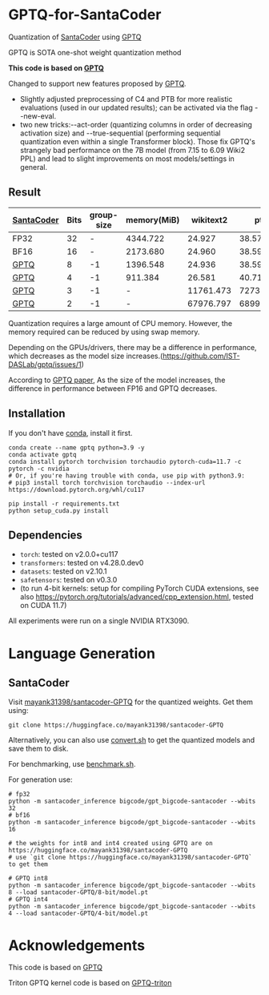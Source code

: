 # GPTQ-for-SantaCoder
Quantization of [SantaCoder](https://arxiv.org/abs/2301.03988) using [GPTQ](https://arxiv.org/abs/2210.17323)

GPTQ is SOTA one-shot weight quantization method

**This code is based on [GPTQ](https://github.com/IST-DASLab/gptq)**

Changed to support new features proposed by [GPTQ](https://github.com/IST-DASLab/gptq#new-features).

* Slightly adjusted preprocessing of C4 and PTB for more realistic evaluations (used in our updated results); can be activated via the flag --new-eval.
* two new tricks:--act-order (quantizing columns in order of decreasing activation size) and --true-sequential (performing sequential quantization even within a single Transformer block). Those fix GPTQ's strangely bad performance on the 7B model (from 7.15 to 6.09 Wiki2 PPL) and lead to slight improvements on most models/settings in general.

## Result
| [SantaCoder](https://arxiv.org/abs/2301.03988)     | Bits | group-size | memory(MiB) | wikitext2 |    ptb     |     c4     |   stack    | checkpoint size(MB) |
| -------------------------------------------------- | ---- | ---------- | ----------- | --------- | ---------- | ---------- | ---------- | ------------------- |
| FP32                                               |  32  |     -      |  4344.722   |  24.927   |   38.574   |   27.779   |   2.619    |        4394         |
| BF16                                               |  16  |     -      |  2173.680   |  24.960   |   38.597   |   27.794   |   2.621    |        2195         |
| [GPTQ](https://arxiv.org/abs/2210.17323)           |  8   |     -1     |  1396.548   |  24.936   |   38.592   |   27.785   |   2.619    |        1411         |
| [GPTQ](https://arxiv.org/abs/2210.17323)           |  4   |     -1     |   911.384   |  26.581   |   40.717   |   29.232   |   2.658    |         913         |
| [GPTQ](https://arxiv.org/abs/2210.17323)           |  3   |     -1     |      -      | 11761.473 |  7273.338  |  9124.941  |  2485.844  |         789         |
| [GPTQ](https://arxiv.org/abs/2210.17323)           |  2   |     -1     |      -      | 67976.797 | 68994.484  | 73294.438  | 45370.488  |         649         |

Quantization requires a large amount of CPU memory. However, the memory required can be reduced by using swap memory.

Depending on the GPUs/drivers, there may be a difference in performance, which decreases as the model size increases.(https://github.com/IST-DASLab/gptq/issues/1)

According to [GPTQ paper](https://arxiv.org/abs/2210.17323), As the size of the model increases, the difference in performance between FP16 and GPTQ decreases.

## Installation
If you don't have [conda](https://docs.conda.io/en/latest/miniconda.html), install it first.
```shell
conda create --name gptq python=3.9 -y
conda activate gptq
conda install pytorch torchvision torchaudio pytorch-cuda=11.7 -c pytorch -c nvidia
# Or, if you're having trouble with conda, use pip with python3.9:
# pip3 install torch torchvision torchaudio --index-url https://download.pytorch.org/whl/cu117

pip install -r requirements.txt
python setup_cuda.py install
```

## Dependencies

* `torch`: tested on v2.0.0+cu117
* `transformers`: tested on v4.28.0.dev0
* `datasets`: tested on v2.10.1
* `safetensors`: tested on v0.3.0
* (to run 4-bit kernels: setup for compiling PyTorch CUDA extensions, see also https://pytorch.org/tutorials/advanced/cpp_extension.html, tested on CUDA 11.7)

All experiments were run on a single NVIDIA RTX3090.

# Language Generation
## SantaCoder
Visit [mayank31398/santacoder-GPTQ](https://huggingface.co/mayank31398/santacoder-GPTQ) for the quantized weights. Get them using:
```shell
git clone https://huggingface.co/mayank31398/santacoder-GPTQ
```
Alternatively, you can also use [convert.sh](convert.sh) to get the quantized models and save them to disk.

For benchmarking, use [benchmark.sh](benchmark.sh).

For generation use:
```shell
# fp32
python -m santacoder_inference bigcode/gpt_bigcode-santacoder --wbits 32
# bf16
python -m santacoder_inference bigcode/gpt_bigcode-santacoder --wbits 16

# the weights for int8 and int4 created using GPTQ are on https://huggingface.co/mayank31398/santacoder-GPTQ
# use `git clone https://huggingface.co/mayank31398/santacoder-GPTQ` to get them

# GPTQ int8
python -m santacoder_inference bigcode/gpt_bigcode-santacoder --wbits 8 --load santacoder-GPTQ/8-bit/model.pt
# GPTQ int4
python -m santacoder_inference bigcode/gpt_bigcode-santacoder --wbits 4 --load santacoder-GPTQ/4-bit/model.pt
```

# Acknowledgements
This code is based on [GPTQ](https://github.com/IST-DASLab/gptq)

Triton GPTQ kernel code is based on [GPTQ-triton](https://github.com/fpgaminer/GPTQ-triton)
